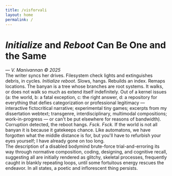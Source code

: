 ```yaml
---
title: /visforvali
layout: home
permalink: /
---
```


# _Initialize_ and _Reboot_ Can Be One and the Same
&mdash; _V. Manivannan © 2025_
\
The writer syncs her drives. Filesystem check lights and extinguishes debris, in cycles. _Initialize reboot_. Slows, hangs. Rebuilds an index. Remaps locations. The banyan is a tree whose branches are root systems. It walks, or does not walk so much as extend itself indefinitely. Out of a kernel issues (a: the world, b: a fatal exception, c: the right answer, d: a repository for everything that defies categorization or professional legitimacy &mdash; interactive fictocritical narrative; experimental tiny games; excerpts from my dissertation webtext; transgenre, interdisciplinary, multimodal compositions; work-in-progress &mdash; or can't be put elsewhere for reasons of bandwidth). Corruption detected, the reboot hangs. _Fsck. Fsck._ If the world is not all banyan it is because it gatekeeps chance. Like automatons, we have forgotten what the middle distance is for, but you'll have to refurbish your eyes yourself; I have already gone on too long.
\
The description of a disabled bodymind brute-force trial-and-erroring its way through normative composition, coding, designing, and cognitive recall, suggesting all are initially rendered as glitchy, skeletal processes, frequently caught in blankly repeating loops, until some fortuitous energy rescues the endeavor. In all states, a poetic and inflorescent thing persists.